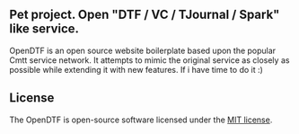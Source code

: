 ## Pet project. Open "DTF / VC / TJournal / Spark" like service.

OpenDTF is an open source website boilerplate based upon the popular Cmtt service network. It attempts to mimic the original service as closely as possible while extending it with new features. If i have time to do it :)

## License

The OpenDTF is open-source software licensed under the [MIT license](https://opensource.org/licenses/MIT).
